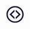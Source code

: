 ![Image Alt](https://github.com/ronal907080/mi-pagina/blob/9a927d8d9e58aa265ed5d25f5ba136ef8c68e5e4/fon10.jpeg)
